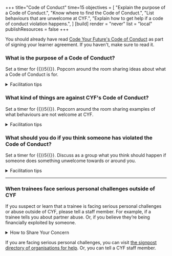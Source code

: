 +++
title="Code of Conduct"
time=15
objectives = [
  "Explain the purpose of a Code of Conduct.",
  "Know where to find the Code of Conduct.",
  "List behaviours that are unwelcome at CYF.",
  "Explain how to get help if a code of conduct violation happens.",
]
[build]
  render = "never"
  list = "local"
  publishResources = false
+++

You should already have read [Code Your Future's Code of Conduct](https://codeyourfuture.io/about/code-of-conduct/) as part of signing your learner agreement. If you haven't, make sure to read it.

### What is the purpose of a Code of Conduct?

Set a timer for {{<timer>}}5{{</timer>}}. Popcorn around the room sharing ideas about what a Code of Conduct is for.

<details>

<summary>Facilitation tips</summary>

Some key things to aim for:

* Making sure people feel comfortable and welcome.
* Making clear what is/isn't appropriate.
* Helping people to learn and improve themselves.
* Stopping smaller problems from becoming big problems.

</details>

### What kind of things are against CYF's Code of Conduct?

Set a timer for {{<timer>}}5{{</timer>}}. Popcorn around the room sharing examples of what behaviours are not welcome at CYF.

<details>

<summary>Facilitation tips</summary>

Some key things to aim for:

* It's important people can say no, and that's respected.
* Different people have different expectations and boundaries.
* If you're not comfortable, or not sure, it's probably a problem.
* Anyone is capable of violating the Code of Conduct - trainees, volunteers, or staff.

</details>

### What should you do if you think someone has violated the Code of Conduct?

Set a timer for {{<timer>}}5{{</timer>}}. Discuss as a group what you think should happen if someone does something unwelcome towards or around you.

<details>

<summary>Facilitation tips</summary>

There isn't one good answer here. Different people will have different views.

If in doubt, anyone can (and should) report things to any member of staff. And if there isn't a response within a week, email cs@codeyourfuture.io.

But we're a community, and a lot of less severe things can be dealt with a good faith conversation between adults.
</details>

---

### When trainees face serious personal challenges outside of CYF

If you suspect or learn that a trainee is facing serious personal challenges or abuse outside of CYF, please tell a staff member. For example, if a trainee tells you about partner abuse. Or, if you believe they’re being financially exploited by someone.

<details>

<summary>How to Share Your Concern</summary>

1. **Write down what you observed or learned**, especially if it’s from a conversation. Try to use the other person’s words where possible.
2. **Tell a CYF Staff Member**: They will then take appropriate action.
   * We may not include you in the actions after reporting.
   * If you're hesitant, you can first share your concerns without naming the affected individual.

**Important Points to Remember**

* No Penalties for Trainees: CYF does not penalise trainees experiencing problems.
* Access to Support: CYF can share a list of organizations experienced in addressing various challenges.
* If in doubt, it's better to share your concern. It's better to ask if someone needs help and be told no, than to not ask when someone does need help.

</details>

If you are facing serious personal challenges, you can visit [the signpost directory of organisations for help](https://signposts.codeyourfuture.io/). Or, you can tell a CYF staff member.
